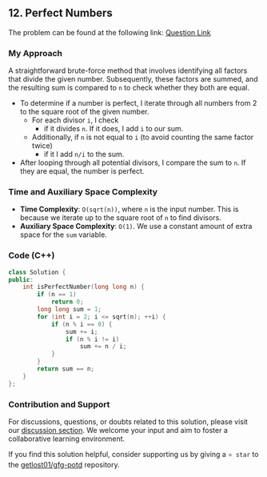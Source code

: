 ## 12. Perfect Numbers

The problem can be found at the following link: [Question Link](https://practice.geeksforgeeks.org/problems/perfect-numbers3207/1)

### My Approach

A straightforward brute-force method that involves identifying all factors that divide the given number. Subsequently, these factors are summed, and the resulting sum is compared to `n` to check whether they both are equal.

- To determine if a number is perfect, I iterate through all numbers from 2 to the square root of the given number.
	- For each divisor `i`, I check 
		- if it divides `n`. If it does, I add `i` to our sum.
	- Additionally, if `n` is not equal to `i` (to avoid counting the same factor twice)
		- if it I add `n/i` to the sum.
- After looping through all potential divisors, I compare the sum to `n`. If they are equal, the number is perfect.

### Time and Auxiliary Space Complexity

- **Time Complexity**: `O(sqrt(n))`, where `n` is the input number. This is because we iterate up to the square root of `n` to find divisors.
- **Auxiliary Space Complexity**: `O(1)`. We use a constant amount of extra space for the `sum` variable.

### Code (C++)
```cpp
class Solution {
public:
    int isPerfectNumber(long long n) {
        if (n == 1)
            return 0;
        long long sum = 1;
        for (int i = 2; i <= sqrt(n); ++i) {
            if (n % i == 0) {
                sum += i;
                if (n % i != i)
                    sum += n / i;
            }
        }
        return sum == n;
    }
};
```

### Contribution and Support

For discussions, questions, or doubts related to this solution, please visit our [discussion section](https://github.com/getlost01/gfg-potd/discussions). We welcome your input and aim to foster a collaborative learning environment.

If you find this solution helpful, consider supporting us by giving a `⭐ star` to the [getlost01/gfg-potd](https://github.com/getlost01/gfg-potd) repository.